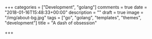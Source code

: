 +++
categories = ["Development", "golang"]
comments = true
date = "2018-01-16T15:48:33+00:00"
description = ""
draft = true
image = "/img/about-bg.jpg"
tags = ["go", "golang", "templates", "themes", "development"]
title = "A dash of obsession"

+++
